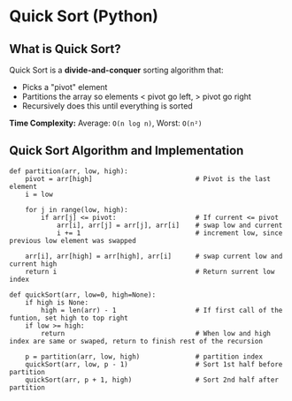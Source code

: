 # Quick Sort (Python)

## What is Quick Sort?

Quick Sort is a **divide-and-conquer** sorting algorithm that:
- Picks a "pivot" element
- Partitions the array so elements < pivot go left, > pivot go right
- Recursively does this until everything is sorted

**Time Complexity:** Average: `O(n log n)`, Worst: `O(n²)` 

## Quick Sort Algorithm and Implementation

```
def partition(arr, low, high):
    pivot = arr[high]                          # Pivot is the last element
    i = low

    for j in range(low, high):
        if arr[j] <= pivot:                    # If current <= pivot
            arr[i], arr[j] = arr[j], arr[i]    # swap low and current
            i += 1                             # increment low, since previous low element was swapped

    arr[i], arr[high] = arr[high], arr[i]      # swap current low and current high
    return i                                   # Return surrent low index

def quickSort(arr, low=0, high=None):
    if high is None:
        high = len(arr) - 1                    # If first call of the funtion, set high to top right
    if low >= high:
        return                                 # When low and high index are same or swaped, return to finish rest of the recursion

    p = partition(arr, low, high)              # partition index
    quickSort(arr, low, p - 1)                 # Sort 1st half before partition
    quickSort(arr, p + 1, high)                # Sort 2nd half after partition
```
